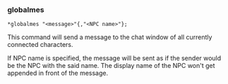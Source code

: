 ### globalmes
```
*globalmes "<message>"{,"<NPC name>"};
```

This command will send a message to the chat window of all currently connected
characters.

If NPC name is specified, the message will be sent as if the sender would be
the NPC with the said name.
The display name of the NPC won't get appended in front of the message.
